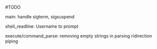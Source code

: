 #TODO

main:
handle sigterm, sigsuspend

shell_readline:
Username to prompt

execute/command_parse:
removing empty strings in parsing
ridirection
piping
